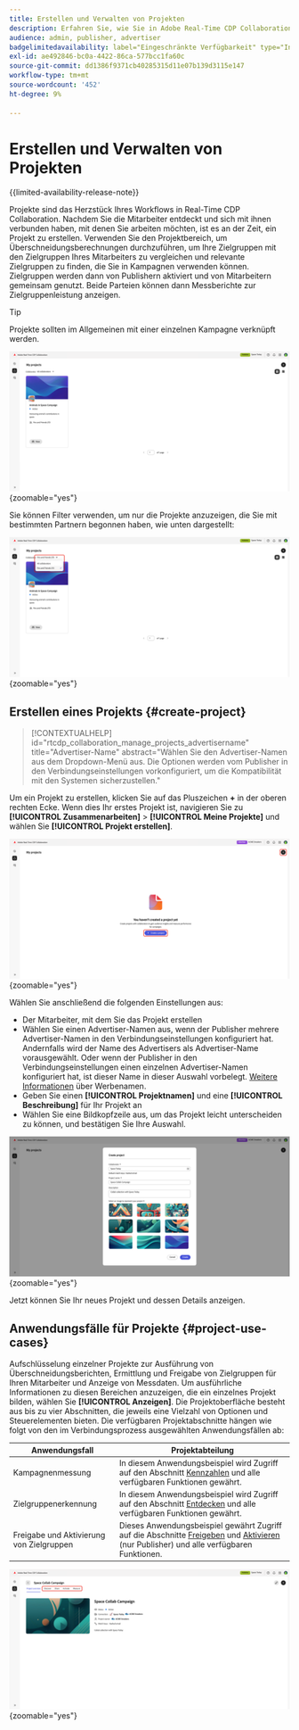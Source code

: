 ```yaml
---
title: Erstellen und Verwalten von Projekten
description: Erfahren Sie, wie Sie in Adobe Real-Time CDP Collaboration Projekte erstellen und verwalten
audience: admin, publisher, advertiser
badgelimitedavailability: label="Eingeschränkte Verfügbarkeit" type="Informative" url="https://helpx.adobe.com/legal/product-descriptions/real-time-customer-data-platform-collaboration.html newtab=true"
exl-id: ae492846-bc0a-4422-86ca-577bcc1fa60c
source-git-commit: dd1386f9371cb40285315d11e07b139d3115e147
workflow-type: tm+mt
source-wordcount: '452'
ht-degree: 9%

---
```


# Erstellen und Verwalten von Projekten

{{limited-availability-release-note}}

Projekte sind das Herzstück Ihres Workflows in Real-Time CDP Collaboration. Nachdem Sie die Mitarbeiter entdeckt und sich mit ihnen verbunden haben, mit denen Sie arbeiten möchten, ist es an der Zeit, ein Projekt zu erstellen. Verwenden Sie den Projektbereich, um Überschneidungsberechnungen durchzuführen, um Ihre Zielgruppen mit den Zielgruppen Ihres Mitarbeiters zu vergleichen und relevante Zielgruppen zu finden, die Sie in Kampagnen verwenden können. Zielgruppen werden dann von Publishern aktiviert und von Mitarbeitern gemeinsam genutzt. Beide Parteien können dann Messberichte zur Zielgruppenleistung anzeigen.

>[!TIP]
>
>Projekte sollten im Allgemeinen mit einer einzelnen Kampagne verknüpft werden.

![Ansicht aller Projekte, ungefiltert.](/help/assets/collaborate/manage-view-projects/projects-overview-page.png){zoomable="yes"}

Sie können Filter verwenden, um nur die Projekte anzuzeigen, die Sie mit bestimmten Partnern begonnen haben, wie unten dargestellt:

![Gefilterte Ansicht von Projekten mit einem einzelnen Mitarbeiter.](/help/assets/collaborate/manage-view-projects/filtered-project-view.png){zoomable="yes"}

## Erstellen eines Projekts {#create-project}

>[!CONTEXTUALHELP]
>id="rtcdp_collaboration_manage_projects_advertisername"
>title="Advertiser-Name"
>abstract="Wählen Sie den Advertiser-Namen aus dem Dropdown-Menü aus. Die Optionen werden vom Publisher in den Verbindungseinstellungen vorkonfiguriert, um die Kompatibilität mit den Systemen sicherzustellen."

Um ein Projekt zu erstellen, klicken Sie auf das Pluszeichen **+** in der oberen rechten Ecke. Wenn dies Ihr erstes Projekt ist, navigieren Sie zu **[!UICONTROL Zusammenarbeiten]** > **[!UICONTROL Meine Projekte]** und wählen Sie **[!UICONTROL Projekt erstellen]**.

![Wählen Sie ein Pluszeichen oder Erstellen Sie ein Projekt, um ein neues Projekt einzurichten.](/help/assets/collaborate/manage-view-projects/create-project.png){zoomable="yes"}

Wählen Sie anschließend die folgenden Einstellungen aus:

* Der Mitarbeiter, mit dem Sie das Projekt erstellen
* Wählen Sie einen Advertiser-Namen aus, wenn der Publisher mehrere Advertiser-Namen in den Verbindungseinstellungen konfiguriert hat. Andernfalls wird der Name des Advertisers als Advertiser-Name vorausgewählt. Oder wenn der Publisher in den Verbindungseinstellungen einen einzelnen Advertiser-Namen konfiguriert hat, ist dieser Name in dieser Auswahl vorbelegt. [Weitere Informationen](/help/guide/connect/establishing-connections.md#connection-settings) über Werbenamen.
* Geben Sie einen **[!UICONTROL Projektnamen]** und eine **[!UICONTROL Beschreibung]** für Ihr Projekt an
* Wählen Sie eine Bildkopfzeile aus, um das Projekt leicht unterscheiden zu können, und bestätigen Sie Ihre Auswahl.

![Erforderliche Optionen zum Einrichten eines neuen Projekts](/help/assets/collaborate/manage-view-projects/create-project-required-info.png){zoomable="yes"}

Jetzt können Sie Ihr neues Projekt und dessen Details anzeigen.

## Anwendungsfälle für Projekte {#project-use-cases}

Aufschlüsselung einzelner Projekte zur Ausführung von Überschneidungsberichten, Ermittlung und Freigabe von Zielgruppen für Ihren Mitarbeiter und Anzeige von Messdaten. Um ausführliche Informationen zu diesen Bereichen anzuzeigen, die ein einzelnes Projekt bilden, wählen Sie **[!UICONTROL Anzeigen]**. Die Projektoberfläche besteht aus bis zu vier Abschnitten, die jeweils eine Vielzahl von Optionen und Steuerelementen bieten. Die verfügbaren Projektabschnitte hängen wie folgt von den im Verbindungsprozess ausgewählten Anwendungsfällen ab:

| Anwendungsfall | Projektabteilung |
| --- | --- |
| Kampagnenmessung | In diesem Anwendungsbeispiel wird Zugriff auf den Abschnitt [Kennzahlen](/help/guide/collaborate/measure.md) und alle verfügbaren Funktionen gewährt. |
| Zielgruppenerkennung | In diesem Anwendungsbeispiel wird Zugriff auf den Abschnitt [Entdecken](/help/guide/collaborate/discover.md) und alle verfügbaren Funktionen gewährt. |
| Freigabe und Aktivierung von Zielgruppen | Dieses Anwendungsbeispiel gewährt Zugriff auf die Abschnitte [Freigeben](/help/guide/collaborate/share.md) und [Aktivieren](/help/guide/collaborate/activate.md) (nur Publisher) und alle verfügbaren Funktionen. |

![Die Projektansicht mit hervorgehobenen verfügbaren Abschnitten.](/help/assets/collaborate/manage-view-projects/project-sections.png){zoomable="yes"}
